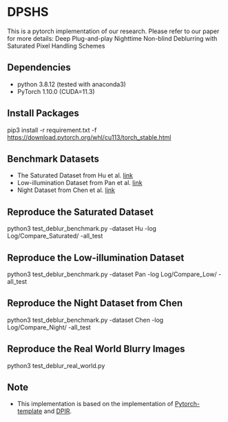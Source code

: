# DPSHS
This is a pytorch implementation of our research. Please refer to our paper for more details:
Deep Plug-and-play Nighttime Non-blind Deblurring with Saturated Pixel Handling Schemes


## Dependencies
* python 3.8.12 (tested with anaconda3)
* PyTorch 1.10.0 (CUDA=11.3)

## Install Packages
pip3 install -r requirement.txt -f https://download.pytorch.org/whl/cu113/torch_stable.html


## Benchmark Datasets
* The Saturated Dataset from Hu et al. [link](https://eng.ucmerced.edu/people/zhu/CVPR14_lightstreak.html)
* Low-illumination Dataset from Pan et al. [link](https://pan.baidu.com/s/1O2AezDHc64GzHyU_U7BX4g)
* Night Dataset from Chen et al. [link](https://drive.google.com/file/d/1C7J9rn2xbeJ4-Aom4KEQJdpFyBd2M4Zv/view)

## Reproduce the Saturated Dataset
python3 test_deblur_benchmark.py -dataset Hu -log Log/Compare_Saturated/ -all_test

## Reproduce the Low-illumination Dataset
python3 test_deblur_benchmark.py -dataset Pan -log Log/Compare_Low/ -all_test

## Reproduce the Night Dataset from Chen 
python3 test_deblur_benchmark.py -dataset Chen -log Log/Compare_Night/ -all_test

## Reproduce the Real World Blurry Images
python3 test_deblur_real_world.py 

## Note
* This implementation is based on the implementation of [Pytorch-template](https://github.com/victoresque/pytorch-template) and [DPIR](https://github.com/cszn/DPIR).